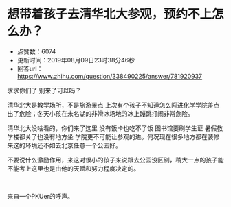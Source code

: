 # 想带着孩子去清华北大参观，预约不上怎么办？
- 点赞数：6074
- 更新时间：2019年08月09日23时38分46秒
- 回答url：https://www.zhihu.com/question/338490225/answer/781920937
<body>
 <p data-pid="lcSNmP0Z">求求你们了 别来了可以吗？</p>
 <p data-pid="p8kabBry">清华北大是教学场所，不是旅游景点 上次有个孩子不知道怎么闯进化学学院差点出了危险；冬天小孩在未名湖的非滑冰场地的冰上蹦跳打闹非常危险。</p>
 <p data-pid="nherz8x1">清华北大没啥看的，你们来了这里 没有饭卡也吃不了饭 图书馆要刷学生证 暑假教学楼都关了也没有地方坐 学院更不可能让参观的进。何况现在很多地方都在装修 来这的环境还不如去北京任意一个公园好。</p>
 <p data-pid="refaGrrv">不要说什么激励作用，来这对很小的孩子来说跟去公园没区别，稍大一点的孩子能不能考上这里也是由他的天赋和努力程度决定的。</p>
 <p class="ztext-empty-paragraph"><br></p>
 <p data-pid="_DXQxy4m">来自一个PKUer的呼声。</p>
</body>